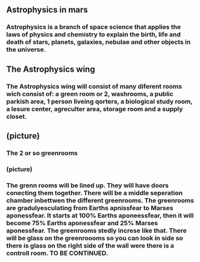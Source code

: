 ## Astrophysics in mars
### Astrophysics is a branch of space science that applies the laws of physics and chemistry to explain the birth, life and death of stars, planets, galaxies, nebulae and other objects in the universe. 

## The Astrophysics wing 
### The Astrophysics wing will consist of many diferent rooms wich consist of: a green room or 2, washrooms, a public parkish area, 1 person liveing qorters, a biological study room, a lesure center, agreculter area, storage room and a supply closet.
## (picture)

### The 2 or so greenrooms
### (picture)
### The grenn rooms will be lined up. They will have doors conecting them together. There will be a middle seperation chamber inbettwen the different greenrooms. The greenrooms are gradulyesculating from Earths apnissfear to Marses aponessfear. It starts at 100% Earths aponeessfear, then it will become 75% Earths aponessfear and 25% Marses aponessfear. The greenrooms stedly increse like that. There will be glass on the greenroooms so you can look in side so there is glass on the right side of the wall were there is a controll room. TO BE CONTINUED.
